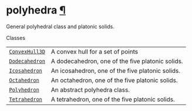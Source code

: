 # polyhedra [¶](https://docs.manim.community/en/stable/reference/manim.mobject.three_d.polyhedra.html\#module-manim.mobject.three_d.polyhedra "Link to this heading")

General polyhedral class and platonic solids.

Classes

|     |     |
| --- | --- |
| [`ConvexHull3D`](https://docs.manim.community/en/stable/reference/manim.mobject.three_d.polyhedra.ConvexHull3D.html#manim.mobject.three_d.polyhedra.ConvexHull3D "manim.mobject.three_d.polyhedra.ConvexHull3D") | A convex hull for a set of points |
| [`Dodecahedron`](https://docs.manim.community/en/stable/reference/manim.mobject.three_d.polyhedra.Dodecahedron.html#manim.mobject.three_d.polyhedra.Dodecahedron "manim.mobject.three_d.polyhedra.Dodecahedron") | A dodecahedron, one of the five platonic solids. |
| [`Icosahedron`](https://docs.manim.community/en/stable/reference/manim.mobject.three_d.polyhedra.Icosahedron.html#manim.mobject.three_d.polyhedra.Icosahedron "manim.mobject.three_d.polyhedra.Icosahedron") | An icosahedron, one of the five platonic solids. |
| [`Octahedron`](https://docs.manim.community/en/stable/reference/manim.mobject.three_d.polyhedra.Octahedron.html#manim.mobject.three_d.polyhedra.Octahedron "manim.mobject.three_d.polyhedra.Octahedron") | An octahedron, one of the five platonic solids. |
| [`Polyhedron`](https://docs.manim.community/en/stable/reference/manim.mobject.three_d.polyhedra.Polyhedron.html#manim.mobject.three_d.polyhedra.Polyhedron "manim.mobject.three_d.polyhedra.Polyhedron") | An abstract polyhedra class. |
| [`Tetrahedron`](https://docs.manim.community/en/stable/reference/manim.mobject.three_d.polyhedra.Tetrahedron.html#manim.mobject.three_d.polyhedra.Tetrahedron "manim.mobject.three_d.polyhedra.Tetrahedron") | A tetrahedron, one of the five platonic solids. |